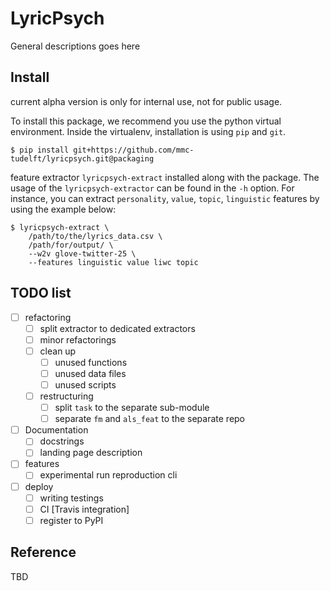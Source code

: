 # LyricPsych

General descriptions goes here


## Install

current alpha version is only for internal use, not for public usage.

To install this package, we recommend you use the python virtual environment. Inside the virtualenv, installation is using `pip` and `git`.

```console
$ pip install git+https://github.com/mmc-tudelft/lyricpsych.git@packaging
```
feature extractor `lyricpsych-extract` installed along with the package. The usage of the `lyricpsych-extractor` can be found in the `-h` option. For instance, you can extract `personality`, `value`, `topic`, `linguistic` features by using the example below:

```console
$ lyricpsych-extract \
    /path/to/the/lyrics_data.csv \
    /path/for/output/ \
    --w2v glove-twitter-25 \
    --features linguistic value liwc topic
```



## TODO list

- [ ] refactoring
  - [ ] split extractor to dedicated extractors
  - [ ] minor refactorings
  - [ ] clean up
    - [ ] unused functions
    - [ ] unused data files
    - [ ] unused scripts
  - [ ] restructuring
    - [ ] split `task` to the separate sub-module
    - [ ] separate `fm` and `als_feat` to the separate repo
- [ ] Documentation
  - [ ] docstrings
  - [ ] landing page description
- [ ] features
  - [ ] experimental run reproduction cli
- [ ] deploy
  - [ ] writing testings
  - [ ] CI [Travis integration]
  - [ ] register to PyPI

## Reference

TBD

